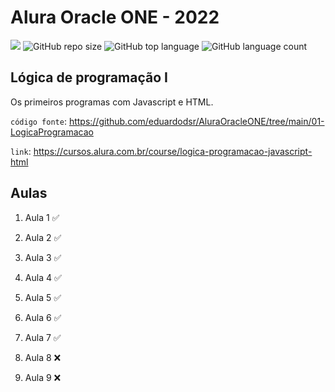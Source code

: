 # Alura Oracle ONE - 2022

[![](https://img.shields.io/badge/made_by-eduardodsr-green)](https://github.com/eduardodsr/)
![GitHub repo size](https://img.shields.io/github/repo-size/eduardodsr/AluraOracleONE)
![GitHub top language](https://img.shields.io/github/languages/top/eduardodsr/AluraOracleONE)
![GitHub language count](https://img.shields.io/github/languages/count/eduardodsr/AluraOracleONE)

## Lógica de programação I

Os primeiros programas com Javascript e HTML.

`código fonte`: 
https://github.com/eduardodsr/AluraOracleONE/tree/main/01-LogicaProgramacao

`link`: 
https://cursos.alura.com.br/course/logica-programacao-javascript-html

## Aulas

1. Aula 1 ✅

2. Aula 2 ✅

3. Aula 3 ✅

4. Aula 4 ✅

5. Aula 5 ✅

6. Aula 6 ✅
 
7. Aula 7 ✅

8. Aula 8 ❌

9. Aula 9 ❌
 
